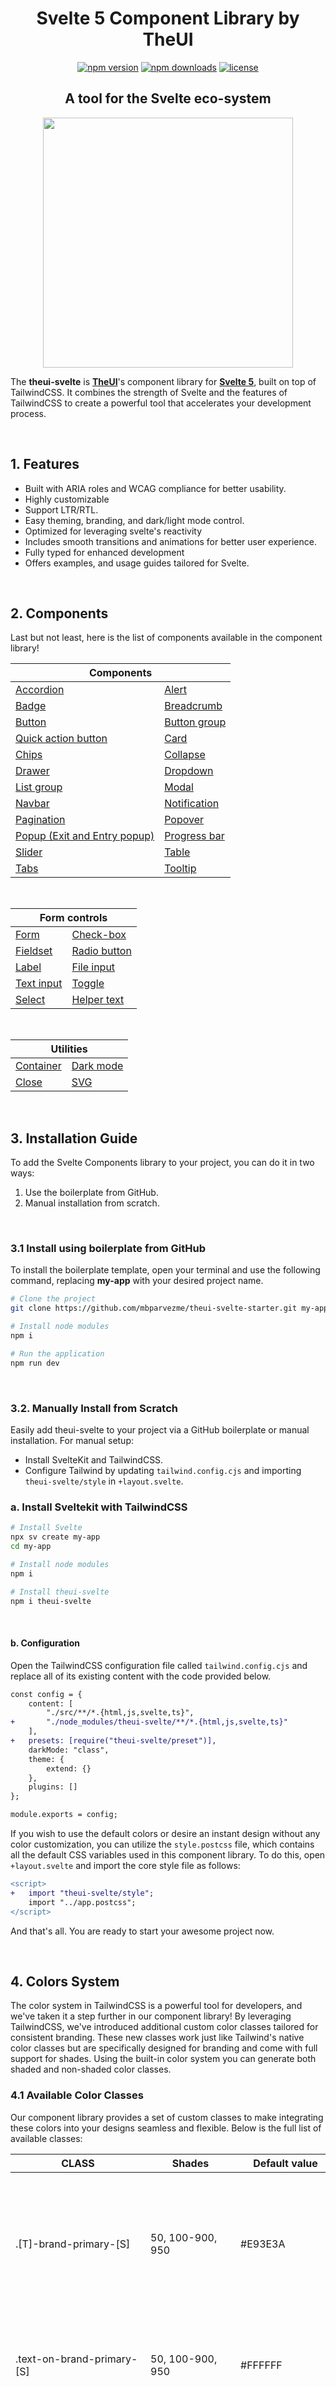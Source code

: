 <h1 align="center">Svelte 5 Component Library by TheUI</h1>
<div align="center">

  [![npm version](https://badgen.net/npm/v/theui-sveltekit?color=red)](https://www.npmjs.com/package/theui-sveltekit)
  [![npm downloads](https://badgen.net/npm/dw/theui-sveltekit)](https://www.npmjs.com/package/theui-sveltekit)
  [![license](https://badgen.net/npm/license/theui-sveltekit)](https://github.com/mbparvezme/theui-sveltekit/blob/master/license.md)
  <!-- [![npm downloads](https://badgen.net/npm/dt/theui-sveltekit)](https://www.npmjs.com/package/theui-sveltekit) -->
</div>

<h2 align="center">A tool for the <b>Svelte eco-system</b></h2>

<div align="center">
  <img src="https://theui-sveltekit-doc.vercel.app/img/theui-sveltekit-components.svg" width="400px">
</div>

The **theui-svelte** is [**TheUI**](https://www.theui.dev)'s component library for [**Svelte 5**](https://svelte.dev), built on top of TailwindCSS. It combines the strength of Svelte and the features of TailwindCSS to create a powerful tool that accelerates your development process.

<br>

## **1. Features**
- Built with ARIA roles and WCAG compliance for better usability.
- Highly customizable
- Support LTR/RTL.
- Easy theming, branding, and dark/light mode control.
- Optimized for leveraging svelte's reactivity
- Includes smooth transitions and animations for better user experience.
- Fully typed for enhanced development
- Offers examples, and usage guides tailored for Svelte.

<br>

## **2. Components**

Last but not least, here is the list of components available in the component library!


<table style="width: 100%;">
  <thead style="width: 100%;">
    <tr>
      <th colspan="2">Components</th>
    </tr>
  </thead>
  <tbody style="width: 100%;">
    <tr>
      <td><a href="https://www.svelte.theui.dev/accordion">Accordion</a></td>
      <td><a href="https://www.svelte.theui.dev/alert">Alert</a></td>
    </tr>
    <tr>
      <td><a href="https://www.svelte.theui.dev/badge">Badge</a></td>
      <td><a href="https://www.svelte.theui.dev/breadcrumb">Breadcrumb</a></td>
    </tr>
    <tr>
      <td><a href="https://www.svelte.theui.dev/button">Button</a></td>
      <td><a href="https://www.svelte.theui.dev/button-group">Button group</a></td>
    </tr>
    <tr>
      <td><a href="https://www.svelte.theui.dev/quick-action-button">Quick action button</a></td>
      <td><a href="https://www.svelte.theui.dev/card">Card</a></td>
    </tr>
    <tr>
      <td><a href="https://www.svelte.theui.dev/chips">Chips</a></td>
      <td><a href="https://www.svelte.theui.dev/collapse">Collapse</a></td>
    </tr>
    <tr>
      <td><a href="https://www.svelte.theui.dev/drawer">Drawer</a></td>
      <td><a href="https://www.svelte.theui.dev/dropdown">Dropdown</a></td>
    </tr>
    <tr>
      <td><a href="https://www.svelte.theui.dev/list-group">List group</a></td>
      <td><a href="https://www.svelte.theui.dev/modal">Modal</a></td>
    </tr>
    <tr>
      <td><a href="https://www.svelte.theui.dev/navbar">Navbar</a></td>
      <td><a href="https://www.svelte.theui.dev/notification">Notification</a></td>
    </tr>
    <tr>
      <td><a href="https://www.svelte.theui.dev/pagination">Pagination</a></td>
      <td><a href="https://www.svelte.theui.dev/popover">Popover</a></td>
    </tr>
    <tr>
      <td><a href="https://www.svelte.theui.dev/popup">Popup (Exit and Entry popup)</a></td>
      <td><a href="https://www.svelte.theui.dev/progress-bar">Progress bar</a></td>
    </tr>
    <tr>
      <td><a href="https://www.svelte.theui.dev/slider">Slider</a></td>
      <td><a href="https://www.svelte.theui.dev/table">Table</a></td>
    </tr>
    <tr>
      <td><a href="https://www.svelte.theui.dev/tabs">Tabs</a></td>
      <td><a href="https://www.svelte.theui.dev/tooltip">Tooltip</a></td>
    </tr>
  </tbody>
</table>

<br>

<table style="width: 100%;">
  <thead style="width: 100%;">
    <tr>
      <th colspan="2">Form controls</th>
    </tr>
  </thead>
  <tbody style="width: 100%;">
    <tr>
      <td><a href="https://www.svelte.theui.dev/form">Form</a></td>
      <td><a href="https://www.svelte.theui.dev/check-box">Check-box</a></td>
    </tr>
    <tr>
      <td><a href="https://www.svelte.theui.dev/fieldset">Fieldset</a></td>
      <td><a href="https://www.svelte.theui.dev/radio-button">Radio button</a></td>
    </tr>
    <tr>
      <td><a href="https://www.svelte.theui.dev/label">Label</a></td>
      <td><a href="https://www.svelte.theui.dev/file-input">File input</a></td>
    </tr>
    <tr>
      <td><a href="https://www.svelte.theui.dev/input">Text input</a></td>
      <td><a href="https://www.svelte.theui.dev/toggle">Toggle</a></td>
    </tr>
    <tr>
      <td><a href="https://www.svelte.theui.dev/select">Select</a></td>
      <td><a href="https://www.svelte.theui.dev/helper-text">Helper text</a></td>
    </tr>
  </tbody>
</table>

<br>

<table style="width: 100%;">
  <thead style="width: 100%;">
    <tr>
      <th colspan="2">Utilities</th>
    </tr>
  </thead>
  <tbody style="width: 100%;">
    <tr>
      <td><a href="https://www.svelte.theui.dev/container">Container</a></td>
      <td><a href="https://www.svelte.theui.dev/dark-mode">Dark mode</a></td>
    </tr>
    <tr>
      <td><a href="https://www.svelte.theui.dev/close">Close</a></td>
      <td><a href="https://www.svelte.theui.dev/svg-icon">SVG</a></td>
    </tr>
  </tbody>
</table>

<br>

## **3. Installation Guide**
To add the Svelte Components library to your project, you can do it in two ways:
1. Use the boilerplate from GitHub.
2. Manual installation from scratch.

<br>

### **3.1 Install using boilerplate from GitHub**

To install the boilerplate template, open your terminal and use the following command, replacing **my-app** with your desired project name.

```bash
# Clone the project
git clone https://github.com/mbparvezme/theui-svelte-starter.git my-app

# Install node modules
npm i

# Run the application
npm run dev
```

<br>

### **3.2. Manually Install from Scratch**

Easily add theui-svelte to your project via a GitHub boilerplate or manual installation. For manual setup:

- Install SvelteKit and TailwindCSS.
- Configure Tailwind by updating `tailwind.config.cjs` and importing `theui-svelte/style` in `+layout.svelte`.

### **a. Install Sveltekit with TailwindCSS**

```bash
# Install Svelte
npx sv create my-app
cd my-app

# Install node modules
npm i

# Install theui-svelte
npm i theui-svelte
```

<br>

#### **b. Configuration**

Open the TailwindCSS configuration file called `tailwind.config.cjs` and replace all of its existing content with the code provided below.

```diff
const config = {
    content: [
        "./src/**/*.{html,js,svelte,ts}",
+       "./node_modules/theui-svelte/**/*.{html,js,svelte,ts}"
    ],
+   presets: [require("theui-svelte/preset")],
    darkMode: "class",
    theme: {
        extend: {}
    },
    plugins: []
};

module.exports = config;
```

If you wish to use the default colors or desire an instant design without any color customization, you can utilize the `style.postcss` file, which contains all the default CSS variables used in this component library. To do this, open `+layout.svelte` and import the core style file as follows:

```diff
<script>
+   import "theui-svelte/style";
    import "../app.postcss";
</script>
```

And that's all. You are ready to start your awesome project now.

<br>

## **4. Colors System**
The color system in TailwindCSS is a powerful tool for developers, and we've taken it a step further in our component library! By leveraging TailwindCSS, we've introduced additional custom color classes tailored for consistent branding. These new classes work just like Tailwind's native color classes but are specifically designed for branding and come with full support for shades. Using the built-in color system you can generate both shaded and non-shaded color classes.

### **4.1 Available Color Classes**
Our component library provides a set of custom classes to make integrating these colors into your designs seamless and flexible. Below is the full list of available classes:

| <div style="width:200px">CLASS</div>  | <div style="width:128px">Shades</div> | <div style="width:144px">Default value</div>  | DESCRIPTION                                                                                                                           |
| --------------------------------------|---------------------------------------|-----------------------------------------------|-------------------------------------------------------------------------------------------------------------------------------------- |
| .[T]-brand-primary-[S]                | 50, 100-900, 950                      | #E93E3A                                       | Use this class to apply the primary brand color, e.g., `.bg-brand-primary-500` for background or `.text-brand-primary-500` for text.  |
| .text-on-brand-primary-[S]            | 50, 100-900, 950                      | #FFFFFF                                       | A foreground color designed to complement `.bg-brand-primary-500` as the background.                                                  |
| .[T]-brand-secondary-[S]              | 50, 100-900, 950                      | #E8E838                                       | Apply the secondary brand color, e.g., `.bg-brand-secondary-500` for background or `.text-brand-secondary-500` for text.              |
| .text-on-brand-secondary-[S]          | 50, 100-900, 950                      | #2E2105                                       | A foreground color specifically for use with `.bg-brand-secondary-500` as the background.                                             |
| .[T]-error-[S]                        | 50, 100-900, 950                      | #E53935                                       | Represent errors in your components with these color classes.                                                                         |
| .[T]-info-[S]                         | 50, 100-900, 950                      | #29B6F6                                       | Use this class for informational or neutral messages.                                                                                 |
| .[T]-success-[S]                      | 50, 100-900, 950                      | #00C853                                       | Ideal for success messages or positive states in your components.                                                                     |
| .[T]-warning-[S]                      | 50, 100-900, 950                      | #FFC107                                       | Perfect for warning or caution-related messages.                                                                                      |
| .bg-primary                           | N/A                                   | Light: 250 250 250<br>Dark: 10 10 20          | A static background color for primary elements, defined via CSS variables.                                                            |
| .bg-secondary                         | N/A                                   | Light: 238 238 238<br>Dark: 30 30 40          | A static background color for secondary elements, defined via CSS variables.                                                          |
| .bg-alt                               | N/A                                   | Light: 10 10 20<br>Dark: 250 250 250          | A static background color for alternative sections, defined via CSS variables.                                                        |
| .text-default                         | N/A                                   | Light: 33 33 33<br>Dark: 245 245 245          | The default text color in our library, defined via CSS variables.                                                                     |
| .text-alt                             | N/A                                   | Light: 189 189 189<br>Dark: 245 245 245       | A static alternative text color, ideal for secondary content.                                                                         |
| .text-muted                           | N/A                                   | Light: 117 117 117<br>Dark: 175 175 175       | A muted text color for less prominent content.                                                                                        |
-------------------------------------------------------------------------------------------------------------------------------------------------------------------------------------------------------------------------------------------------------------------------

<br>

> **Legend**<br>
**[T]** = **Type** (e.g., `bg`, `text`, `border`, `fill`, etc.)<br>
**[S]** = **Shade** (e.g., 50, 100-900, 950)<br>
**Example**: `bg-brand-primary-500`, `text-on-brand-primary-500`, `bg-error-400`


**Managing Colors**

- **Modify Colors**: Update shades or use CSS variables for light/dark modes.
- **Add Colors**: Use Tailwind's tw-color-shades or define new variables in your CSS.
- **Remove Colors**: Set unwanted colors to undefined in tailwind.config.ts.

<br>

### **4.2 Modify Existing Colors**
TailwindCSS’s color system is enhanced for branding with support for shaded and non-shaded colors. Customize or add new colors via `tailwind.config.ts` for shades or directly edit CSS variables for non-shaded colors.

#### **Shaded Colors**
If you want to modify a **color with shades** (i.e `brand-primary`, `brand-secondary` etc.), you can do it in `tailwind.config.ts`. For example, to change the primary brand color to `#001A6E` and secondary brand color to `#FFE893`, the code is given below:

```js
// Modify colors in tailwind.config.ts
import twShades from 'tw-color-shades';

export default {
  theme: {
    extend: {
      colors: {
        "brand-primary": twShades('#001A6E'),
        "brand-secondary": twShades('#FFE893')
      }
    }
  }
};
```

#### **Non-shaded Colors**
There are some colors like background colors, text colors etc. behave differently in light and dark mode! These colors are **shadeless** and cannot be handled in the way shown above. For these colors we have use CSS variables! You can modify directly in the CSS file. For example, to change the primary background color in light mode to `rgb(253 247 244)` and in dark mode to `rgb(104 87 82)` and default text color in light mode to `rgb(42 51 53)` and in dark mode to `rgb(253 247 244)`, the code is given below:

```css
/* Modify colors in app.css or app.postcss */
@layer base {
  :root {
    --ui-bg-primary: 253 247 244;
    --ui-text-default: 42 51 53;
  }
  :root.dark {
    --ui-bg-primary: 104 87 82;
    --ui-text-default: 253 247 244;
  }
}
```
> *Writing the color values in the format provided, such as "253 247 244," rather than the conventional RGB code like "rgb(253 247 244)" is essential because it aligns with TailwindCSS's methodology for applying opacity to colors.*

<br>

### **4.3 Add New Color**
#### **Shaded Colors**
If you want to add a new class for **color with shades**, you can do it in the `tailwind.config.ts` file. For example, let's say, you want to add a new class in the color system named `brand-tertiary` with the base value `#009990`. Just follow the below steps:

```js
// Generate new colors in tailwind.config.ts
import twShades from 'tw-color-shades';

export default {
  theme: {
    extend: {
      colors: {
        "brand-tertiary": twShades('#009990')
      }
    }
  }
};
```
Now you can access this color with `bg-brand-tertiary-500` or other shades like `bg-brand-tertiary-100` or  `bg-brand-tertiary-800`.

#### **Non-shaded Colors**
If you want to add a new color that behaves differently in light and dark mode and you do not need "shades" for this colors, you can do this in your CSS file and then generate colors in `tailwind.config.ts`. To add a new color `bg-tertiary` in the color system, you can follow the below process:

```css
/* define colors in app.css or app.postcss */
@layer base {
  :root {
    --my-bg-tertiary: 233 237 234;
  }
  :root.dark {
    --my-bg-tertiary: 114 97 92;
  }
}
```

```js
// Generate the colors in tailwind.config.ts
import twShades from 'tw-color-shades';

export default {
  theme: {
    extend: {
      backgroundColor: {
        tertiary: twShades("--my-bg-tertiary")
      }
    }
  }
};
```

<br>

### **4.4 Remove A Color**
To remove a color follow the Tailwind CSS way, just set the color to `undefined` in the `tailwind.config.ts`.

```js
// Remove colors in tailwind.config.ts
export default {
  theme: {
    extend: {
      colors: {
        "brand-secondary": undefined
      },
      backgroundColor: {
        secondary: undefined
      }
    }
  }
};
```
This will remove all the `brand-secondary` color classes and `bg-secondary` class from the application build!

<br>

## **The z-index**
This library leverages z-index for stacking elements. Avoid modifying z-index values to prevent layout disruptions.

Z-index helps in managing the stacking order of elements and overlays, controlling their arrangement along the z-axis. It is not recommended to customize these values in the design, as doing so may disrupt the layout along the z-axis.

| COMPONENT/Property | CLASS/Selector            | VALUE (Z-INDEX) |
| ------------------ | ------------------------- | --------------- |
| Dropdown           | .dropdown .backdrop       | 10              |
| Dropdown           | .dropdown-content         | 11              |
| Sticky positioned  | .sticky, [class$=:sticky] | 20              |
| Fixed positioned   | .fixed, [class$=:fixed]   | 30              |
| Offcanvas          | .offcanvas                | 40              |
| Modal              | .modal                    | 50              |
| Popup              | .popup                    | 60              |
| Tooltip            | .tooltip                  | 70              |
| Notifications      | .notifications            | 80              |

<br>

## **Contributions**

Prior to commencing work on new features or bug fixes, kindly inform us. If you wish to propose a new feature, please create a feature request in [Github Issues](https://github.com/mbparvezme/theui-svelte/issues). This promotes open discussions and avoids redundant efforts. It encompasses tasks like adding new components, introducing utility features, and making major changes to existing work.

<br>

## **Copyright**

The code and documentation are copyright 2023 by [M B Parvez](https://www.mbparvez.me), [Gosoft](https://www.gosoft.io) and [The UI](https://www.theui.dev).

<br>

## **License**

Permission is hereby granted, free of charge, to any person obtaining a copy of this software and associated documentation files (the "Software"), to deal in the Software without restriction, including without limitation the rights to use, copy, modify, merge, publish, distribute, sublicense, and/or sell copies of the Software, and to permit persons to whom the Software is furnished to do so, subject to the following conditions:

The above copyright notice and this permission notice shall be included in all copies or substantial portions of the Software.

THE SOFTWARE IS PROVIDED "AS IS", WITHOUT WARRANTY OF ANY KIND, EXPRESS OR IMPLIED, INCLUDING BUT NOT LIMITED TO THE WARRANTIES OF MERCHANTABILITY, FITNESS FOR A PARTICULAR PURPOSE AND NONINFRINGEMENT. IN NO EVENT SHALL THE AUTHORS OR COPYRIGHT HOLDERS BE LIABLE FOR ANY CLAIM, DAMAGES OR OTHER LIABILITY, WHETHER IN AN ACTION OF CONTRACT, TORT OR OTHERWISE, ARISING FROM, OUT OF OR IN CONNECTION WITH THE SOFTWARE OR THE USE OR OTHER DEALINGS IN THE SOFTWARE.

<br>

---

<br>

<h2 style="border:0;margin-bottom:0">

**Special Thanks To [Gosoft.io](https://www.gosoft.io) and [BIPBY Digital](https://www.bipby.digital) for being our digital partner**</h2>